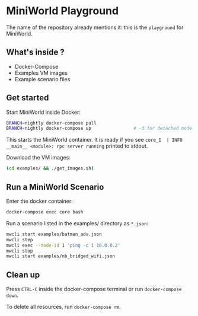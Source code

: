 # MiniWorld Playground

The name of the repository already mentions it: this is the `playground` for MiniWorld.

## What's inside ?

- Docker-Compose
- Examples VM images
- Example scenario files

## Get started

Start MiniWorld inside Docker:

```bash
BRANCH=nightly docker-compose pull
BRANCH=nightly docker-compose up                # -d for detached mode
```

This starts the MiniWorld container. It is ready if you see `core_1  | INFO __main__ <module>: rpc server running` printed to stdout.

Download the VM images:

```bash
(cd examples/ && ./get_images.sh)
```

## Run a MiniWorld Scenario

Enter the docker container:
```bash
docker-compose exec core bash
```

Run a scenario listed in the examples/ directory as `*.json`:

```bash
mwcli start examples/batman_adv.json
mwcli step
mwcli exec --node-id 1 'ping -c 1 10.0.0.2'
mwcli stop
mwcli start examples/nb_bridged_wifi.json
```



## Clean up

Press `CTRL-C` inside the docker-compose terminal or run `docker-compose down`.

To delete all resources, run `docker-compose rm`.

